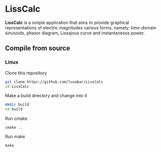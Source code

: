 # LissCalc

**LissCalc** is a simple application that aims to provide graphical representations of electric magnitudes various forms, namely: time-domain sinusoids, phasor diagram, Lissajous curve and instantaneous power.

## Compile from source ##

### Linux ###

Clone this repository

```sh
git clone https://github.com/lusabar/LissCalc
cd LissCalc
```

Make a build directory and change into it

```sh
mkdir build
cd build
```

Run cmake

`cmake ..`

Run make

`make`
